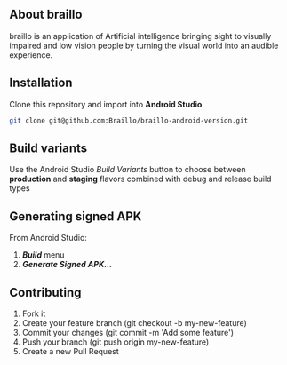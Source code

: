 ## About braillo 
braillo is an application of Artificial intelligence bringing sight to visually impaired and low vision people by turning the visual world into an audible experience.

## Installation
Clone this repository and import into **Android Studio**
```bash
git clone git@github.com:Braillo/braillo-android-version.git
```

## Build variants
Use the Android Studio *Build Variants* button to choose between **production** and **staging** flavors combined with debug and release build types

## Generating signed APK
From Android Studio:
1. ***Build*** menu
2. ***Generate Signed APK...***

## Contributing
1. Fork it
2. Create your feature branch (git checkout -b my-new-feature)
3. Commit your changes (git commit -m 'Add some feature')
4. Push your branch (git push origin my-new-feature)
5. Create a new Pull Request
